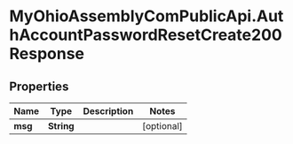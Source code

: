 # MyOhioAssemblyComPublicApi.AuthAccountPasswordResetCreate200Response

## Properties

Name | Type | Description | Notes
------------ | ------------- | ------------- | -------------
**msg** | **String** |  | [optional] 


